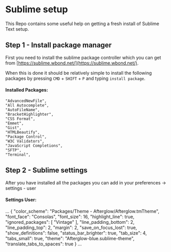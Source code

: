 # Sublime setup

This Repo contains some useful help on getting a fresh install of Sublime Text setup.

## Step 1 - Install package manager

First you need to install the sublime package controller which you can get from [https://sublime.wbond.net/](https://sublime.wbond.net/).

When this is done it should be relatively simple to install the following packages by pressing `CMD` + `SHIFT` + `P` and typing `install package`.

#### Installed Packages:

    "AdvancedNewFile",
    "All Autocomplete",
    "AutoFileName",
    "BracketHighlighter",
    "CSS Format",
    "Emmet",
    "Gist",
    "HTMLBeautify",
    "Package Control",
    "W3C Validators",
    "JavaScript Completions",
    "SFTP",
    "Terminal",

## Step 2 - Sublime settings

After you have installed all the packages you can add in your preferences -> settings - user

#### Settings User:

...
{
    "color_scheme": "Packages/Theme - Afterglow/Afterglow.tmTheme",
    "font_face": "Consolas",
    "font_size": 16,
    "highlight_line": true,
    "ignored_packages":
    [
        "Vintage"
    ],
    "line_padding_bottom": 2,
    "line_padding_top": 2,
    "margin": 2,
    "save_on_focus_lost": true,
    "show_definitions": false,
    "status_bar_brighter": true,
    "tab_size": 4,
    "tabs_small": true,
    "theme": "Afterglow-blue.sublime-theme",
    "translate_tabs_to_spaces": true
}
...
